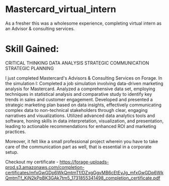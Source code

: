 # Mastercard_virtual_intern
As a fresher this was a wholesome experience, completing virtual intern as an Advisor &amp; consulting services.
# Skill Gained:
CRITICAL THINKING
DATA ANALYSIS
STRATEGIC COMMUNICATION
STRATEGIC PLANNING

I just completed Mastercard's Advisors & Consulting Services on Forage. In the simulation I:
Completed a job simulation involving data-driven marketing analysis for Mastercard.
Analyzed a comprehensive data set, employing techniques in statistical analysis and comparative study to identify key trends in sales and customer engagement.
Developed and presented a strategic marketing plan based on data insights, effectively communicating complex data to non-technical stakeholders through clear, engaging narratives and visualizations.
Utilized advanced data analytics tools and software, honing skills in data interpretation, visualization, and presentation, leading to actionable recommendations for enhanced ROI and marketing practices.

Moreover, it felt like a small professional project wherein you have to take care of the communication part as well, that is essential in a corporate setup.

Checkout my certificate - https://forage-uploads-prod.s3.amazonaws.com/completion-certificates/mfxGwGDp6WkQmtmTf/DZxgGgvMB6cEtEyJg_mfxGwGDp6WkQmtmTf_KjN2kPpBK3GAk7tm5_1731855341498_completion_certificate.pdf
